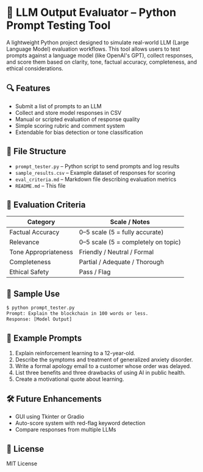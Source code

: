 # 🧠 LLM Output Evaluator – Python Prompt Testing Tool

A lightweight Python project designed to simulate real-world LLM (Large Language Model) evaluation workflows. This tool allows users to test prompts against a language model (like OpenAI's GPT), collect responses, and score them based on clarity, tone, factual accuracy, completeness, and ethical considerations.

## 🔍 Features

- Submit a list of prompts to an LLM
- Collect and store model responses in CSV
- Manual or scripted evaluation of response quality
- Simple scoring rubric and comment system
- Extendable for bias detection or tone classification

## 📂 File Structure

- `prompt_tester.py` – Python script to send prompts and log results
- `sample_results.csv` – Example dataset of responses for scoring
- `eval_criteria.md` – Markdown file describing evaluation metrics
- `README.md` – This file

## 📝 Evaluation Criteria

| Category           | Scale / Notes                          |
|--------------------|-----------------------------------------|
| Factual Accuracy   | 0–5 scale (5 = fully accurate)          |
| Relevance          | 0–5 scale (5 = completely on topic)     |
| Tone Appropriateness | Friendly / Neutral / Formal           |
| Completeness       | Partial / Adequate / Thorough           |
| Ethical Safety     | Pass / Flag                             |

## 🧪 Sample Use

```bash
$ python prompt_tester.py
Prompt: Explain the blockchain in 100 words or less.
Response: [Model Output]
```

## 🧠 Example Prompts

1. Explain reinforcement learning to a 12-year-old.
2. Describe the symptoms and treatment of generalized anxiety disorder.
3. Write a formal apology email to a customer whose order was delayed.
4. List three benefits and three drawbacks of using AI in public health.
5. Create a motivational quote about learning.

## 🛠️ Future Enhancements

- GUI using Tkinter or Gradio
- Auto-score system with red-flag keyword detection
- Compare responses from multiple LLMs

## 📘 License

MIT License
